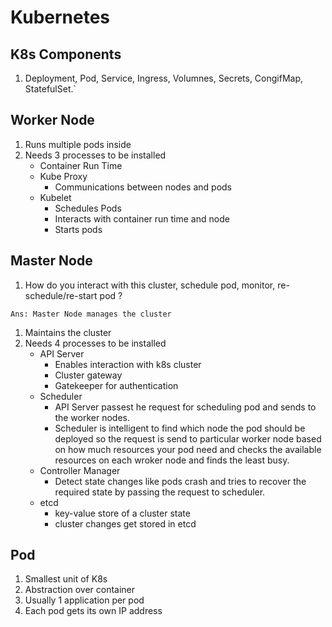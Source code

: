 # Kubernetes


## K8s Components

1. Deployment, Pod, Service, Ingress, Volumnes, Secrets, CongifMap, StatefulSet.`

## Worker Node

1. Runs multiple pods inside
1. Needs 3 processes to be installed
    * Container Run Time
    * Kube Proxy
        * Communications between nodes and pods
    * Kubelet
        * Schedules Pods
        * Interacts with container run time and node
        * Starts pods
## Master Node

1. How do you interact with this cluster, schedule pod, monitor, re-schedule/re-start pod ?

```ans
Ans: Master Node manages the cluster
```

1. Maintains the cluster
1. Needs 4 processes to be installed
    * API Server
        * Enables interaction with k8s cluster 
        * Cluster gateway
        * Gatekeeper for authentication
    * Scheduler
        * API Server passest he request for scheduling pod and sends to the worker nodes.
        * Scheduler is intelligent to find which node the pod should be deployed so the request is send to particular worker node based on how much resources your pod need and checks the available resources on each wroker node and finds the least busy.
    * Controller Manager
        * Detect state changes like pods crash and tries to recover the required state by passing the request to scheduler.
    * etcd
        * key-value store of a cluster state
        * cluster changes get stored in etcd

## Pod

1. Smallest unit of K8s
1. Abstraction over container
1. Usually 1 application per pod
1. Each pod gets its own IP address

